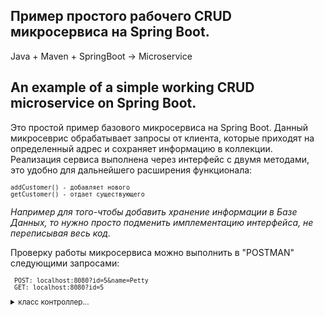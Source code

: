 ## Пример простого рабочего CRUD микросервиса на Spring Boot.

Java + Maven + SpringBoot -> Microservice

## An example of a simple working CRUD microservice on Spring Boot.

Это простой пример базового микросервиса на Spring Boot.
Данный микросеврис обрабатывает запросы от клиента, которые приходят на определенный адрес и сохраняет информацию в коллекции.
Реализация сервиса выполнена через интерфейс с двумя методами, это удобно для дальнейшего расширения функционала:

<small>

    addCustomer() - добавляет нового
    getCustomer() - отдает существующего

</small>

*Например для того-чтобы добавить хранение информации в Базе Данных, то нужно просто подменить имплементацию интерфейса, не переписывая весь код.*

Проверку работы микросервиса можно выполнить в "POSTMAN" следующими запросами: 

<small>

     POST: localhost:8080?id=5&name=Petty
     GET: localhost:8080?id=5
     
</small>

<small>

<details>

<summary>класс контроллер...</summary>

>Класс Контроллер обрабатывает запросы, которые приходят на определенный адрес.  
>Для того чтобы сделать класс Контроллером, нужно помеить его аннотацией:
>```java 
>@Controller
>```
>В Spring`е есть функциональность для автоматической передачи объектов в формате JSON между микросервисами, бэком и фронтом. 
>Для этого достаточно добавить следующую аннотацию, чтобы Spring автоматически обрабатывал информацию в формате JSON:
>```java
>@ResponseBody
>```
>Можно *сделать еще проще*, чтобы не писать две предыдущие аннотации, можно добавить одну:
>```java  
>@RestController
>```
>**ВАЖНО!!!**  
>Разница между *@Controller* и *@RestController* в том, что в *@RestController`е* добавлены обе аннотации *@Controller* и *@ResponseBody*.  
>Он автоматически мапит все данные, которые мы отдаем в JSON.
>
</details>

</small>
